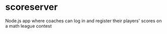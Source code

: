 # scoreserver
Node.js app where coaches can log in and register their players' scores on a math league contest
